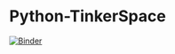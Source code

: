 # Python-TinkerSpace
[![Binder](https://mybinder.org/badge_logo.svg)](https://mybinder.org/v2/gh/sclayton29/Python-TinkerSpace/master)
